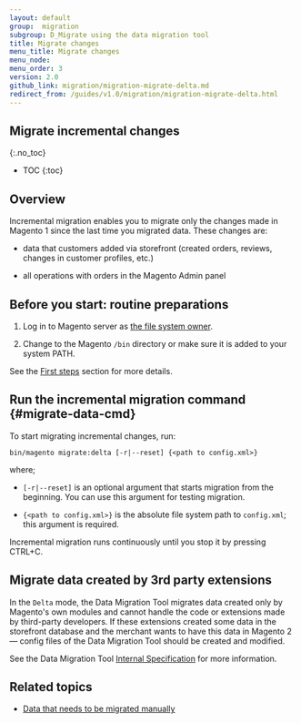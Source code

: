 ```yaml
---
layout: default
group:  migration
subgroup: D_Migrate using the data migration tool
title: Migrate changes
menu_title: Migrate changes
menu_node:
menu_order: 3
version: 2.0
github_link: migration/migration-migrate-delta.md
redirect_from: /guides/v1.0/migration/migration-migrate-delta.html
---
```


## Migrate incremental changes
{:.no_toc}

* TOC
{:toc}

## Overview

Incremental migration enables you to migrate only the changes made in Magento 1 since the last time you migrated data. These changes are:

* data that customers added via storefront (created orders, reviews, changes in customer profiles, etc.)

* all operations with orders in the Magento Admin panel

## Before you start: routine preparations

1. Log in to Magento server as [the file system owner]({{page.baseurl}}install-gde/prereq/file-sys-perms-over.html).

2. Change to the Magento `/bin` directory or make sure it is added to your system PATH.

See the [First steps]({{page.baseurl}}migration/migration-migrate.html#migration-command-run-first) section for more details.

## Run the incremental migration command {#migrate-data-cmd}

To start migrating incremental changes, run:

    bin/magento migrate:delta [-r|--reset] {<path to config.xml>}

where;

* `[-r|--reset]` is an optional argument that starts migration from the beginning. You can use this argument for testing migration.

* `{<path to config.xml>}` is the absolute file system path to `config.xml`; this argument is required.

<div class="bs-callout bs-callout-info" id="info">
<span class="glyphicon-class">
  <p>Incremental migration runs continuously until you stop it by pressing CTRL+C.</p></span>
</div>

## Migrate data created by 3rd party extensions

In the `Delta` mode, the Data Migration Tool migrates data created only by Magento's own modules and cannot handle the code or extensions made by third-party developers. If these extensions created some data in the storefront database and the merchant wants to have this data in Magento 2 — config files of the Data Migration Tool should be created and modified.

See the Data Migration Tool <a href="{{page.baseurl}}migration/migration-tool-internal-spec.html">Internal Specification</a> for more information.

## Related topics

* <a href="{{page.baseurl}}migration/migration-manually.html">Data that needs to be migrated manually</a>
